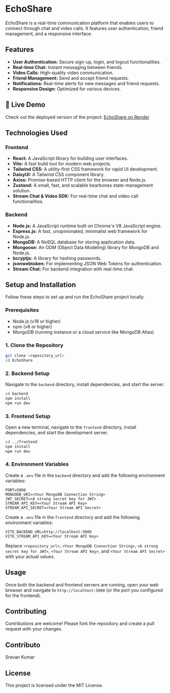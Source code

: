 # EchoShare

EchoShare is a real-time communication platform that enables users to connect through chat and video calls. It features user authentication, friend management, and a responsive interface.

## Features

*   **User Authentication:** Secure sign-up, login, and logout functionalities.
*   **Real-time Chat:** Instant messaging between friends.
*   **Video Calls:** High-quality video communication.
*   **Friend Management:** Send and accept friend requests.
*   **Notifications:** Real-time alerts for new messages and friend requests.
*   **Responsive Design:** Optimized for various devices.

## 🚀 Live Demo

Check out the deployed version of the project: [EchoShare on Render](https://echoshare.onrender.com)

## Technologies Used

### Frontend

*   **React:** A JavaScript library for building user interfaces.
*   **Vite:** A fast build tool for modern web projects.
*   **Tailwind CSS:** A utility-first CSS framework for rapid UI development.
*   **DaisyUI:** A Tailwind CSS component library.
*   **Axios:** Promise-based HTTP client for the browser and Node.js.
*   **Zustand:** A small, fast, and scalable bearbones state-management solution.
*   **Stream Chat & Video SDK:** For real-time chat and video call functionalities.

### Backend

*   **Node.js:** A JavaScript runtime built on Chrome's V8 JavaScript engine.
*   **Express.js:** A fast, unopinionated, minimalist web framework for Node.js.
*   **MongoDB:** A NoSQL database for storing application data.
*   **Mongoose:** An ODM (Object Data Modeling) library for MongoDB and Node.js.
*   **bcryptjs:** A library for hashing passwords.
*   **jsonwebtoken:** For implementing JSON Web Tokens for authentication.
*   **Stream Chat:** For backend integration with real-time chat.

## Setup and Installation

Follow these steps to set up and run the EchoShare project locally.

### Prerequisites

*   Node.js (v18 or higher)
*   npm (v8 or higher)
*   MongoDB (running instance or a cloud service like MongoDB Atlas)

### 1. Clone the Repository

```bash
git clone <repository_url>
cd EchoShare
```

### 2. Backend Setup

Navigate to the `backend` directory, install dependencies, and start the server.

```bash
cd backend
npm install
npm run dev
```

### 3. Frontend Setup

Open a new terminal, navigate to the `frontend` directory, install dependencies, and start the development server.

```bash
cd ../frontend
npm install
npm run dev
```

### 4. Environment Variables

Create a `.env` file in the `backend` directory and add the following environment variables:

```
PORT=5000
MONGODB_URI=<Your MongoDB Connection String>
JWT_SECRET=<A strong secret key for JWT>
STREAM_API_KEY=<Your Stream API Key>
STREAM_API_SECRET=<Your Stream API Secret>
```

Create a `.env` file in the `frontend` directory and add the following environment variables:

```
VITE_BACKEND_URL=http://localhost:5000
VITE_STREAM_API_KEY=<Your Stream API Key>
```

Replace `<repository_url>`, `<Your MongoDB Connection String>`, `<A strong secret key for JWT>`, `<Your Stream API Key>`, and `<Your Stream API Secret>` with your actual values.

## Usage

Once both the backend and frontend servers are running, open your web browser and navigate to `http://localhost:5000` (or the port you configured for the frontend).

## Contributing

Contributions are welcome! Please fork the repository and create a pull request with your changes.

## Contributo
  
Sravan Kumar             

## License

This project is licensed under the MIT License.

